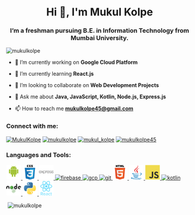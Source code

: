 <h1 align="center">Hi 👋, I'm Mukul Kolpe</h1>
<h3 align="center">I’m a freshman pursuing B.E. in Information Technology from Mumbai University.</h3>

<p align="left"> <img src="https://komarev.com/ghpvc/?username=mukulkolpe&label=Profile%20views&color=0e75b6&style=flat" alt="mukulkolpe" /> </p>

- 🔭 I’m currently working on **Google Cloud Platform**

- 🌱 I’m currently learning **React.js**

- 👯 I’m looking to collaborate on **Web Development Projects**

- 💬 Ask me about **Java, JavaScript, Kotlin, Node.js, Express.js**

- 📫 How to reach me **mukulkolpe45@gmail.com**

<h3 align="left">Connect with me:</h3>
<p align="left">
<a href="https://twitter.com/MukulKolpe" target="blank"><img align="center" src="https://cdn.jsdelivr.net/npm/simple-icons@3.0.1/icons/twitter.svg" alt="MukulKolpe" height="30" width="40" /></a>
<a href="https://www.linkedin.com/in/mukulkolpe/" target="blank"><img align="center" src="https://cdn.jsdelivr.net/npm/simple-icons@3.0.1/icons/linkedin.svg" alt="mukulkolpe" height="30" width="40" /></a>
<a href="https://www.instagram.com/mukul_kolpe/?hl=en" target="blank"><img align="center" src="https://cdn.jsdelivr.net/npm/simple-icons@3.0.1/icons/instagram.svg" alt="mukul_kolpe" height="30" width="40" /></a>
<a href="https://www.hackerrank.com/mukulkolpe45" target="blank"><img align="center" src="https://cdn.jsdelivr.net/npm/simple-icons@3.0.1/icons/hackerrank.svg" alt="mukulkolpe45" height="30" width="40" /></a>
</p>

<h3 align="left">Languages and Tools:</h3>
<p align="left"> <a href="https://developer.android.com" target="_blank"> <img src="https://raw.githubusercontent.com/devicons/devicon/master/icons/android/android-original-wordmark.svg" alt="android" width="40" height="40"/> </a> <a href="https://www.w3schools.com/css/" target="_blank"> <img src="https://raw.githubusercontent.com/devicons/devicon/master/icons/css3/css3-original-wordmark.svg" alt="css3" width="40" height="40"/> </a> <a href="https://expressjs.com" target="_blank"> <img src="https://raw.githubusercontent.com/devicons/devicon/master/icons/express/express-original-wordmark.svg" alt="express" width="40" height="40"/> </a> <a href="https://firebase.google.com/" target="_blank"> <img src="https://www.vectorlogo.zone/logos/firebase/firebase-icon.svg" alt="firebase" width="40" height="40"/> </a> <a href="https://cloud.google.com" target="_blank"> <img src="https://www.vectorlogo.zone/logos/google_cloud/google_cloud-icon.svg" alt="gcp" width="40" height="40"/> </a> <a href="https://git-scm.com/" target="_blank"> <img src="https://www.vectorlogo.zone/logos/git-scm/git-scm-icon.svg" alt="git" width="40" height="40"/> </a> <a href="https://www.w3.org/html/" target="_blank"> <img src="https://raw.githubusercontent.com/devicons/devicon/master/icons/html5/html5-original-wordmark.svg" alt="html5" width="40" height="40"/> </a> <a href="https://www.java.com" target="_blank"> <img src="https://raw.githubusercontent.com/devicons/devicon/master/icons/java/java-original.svg" alt="java" width="40" height="40"/> </a> <a href="https://developer.mozilla.org/en-US/docs/Web/JavaScript" target="_blank"> <img src="https://raw.githubusercontent.com/devicons/devicon/master/icons/javascript/javascript-original.svg" alt="javascript" width="40" height="40"/> </a> <a href="https://kotlinlang.org" target="_blank"> <img src="https://www.vectorlogo.zone/logos/kotlinlang/kotlinlang-icon.svg" alt="kotlin" width="40" height="40"/> </a> <a href="https://nodejs.org" target="_blank"> <img src="https://raw.githubusercontent.com/devicons/devicon/master/icons/nodejs/nodejs-original-wordmark.svg" alt="nodejs" width="40" height="40"/> </a> <a href="https://www.python.org" target="_blank"> <img src="https://raw.githubusercontent.com/devicons/devicon/master/icons/python/python-original.svg" alt="python" width="40" height="40"/> </a> <a href="https://reactjs.org/" target="_blank"> <img src="https://raw.githubusercontent.com/devicons/devicon/master/icons/react/react-original-wordmark.svg" alt="react" width="40" height="40"/> </a> </p>


<p>&nbsp;<img align="center" src="https://github-readme-stats.vercel.app/api?username=mukulkolpe&show_icons=true&locale=en" alt="mukulkolpe" /></p>
